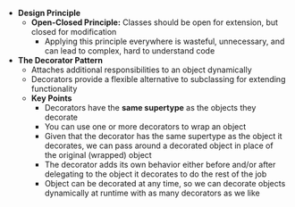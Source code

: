 - **Design Principle**
  - **Open-Closed Principle:** Classes should be open for extension, but closed for modification
    - Applying this principle everywhere is wasteful, unnecessary, and can lead to complex, hard to understand code
- **The Decorator Pattern**
  - Attaches additional responsibilities to an object dynamically
  - Decorators provide a flexible alternative to subclassing for extending functionality
  - **Key Points**
    - Decorators have the **same supertype** as the objects they decorate
    - You can use one or more decorators to wrap an object
    - Given that the decorator has the same supertype as the object it decorates, we can pass around a decorated object in place of the original (wrapped) object
    - The decorator adds its own behavior either before and/or after delegating to the object it decorates to do the rest of the job
    - Object can be decorated at any time, so we can decorate objects dynamically at runtime with as many decorators as we like
